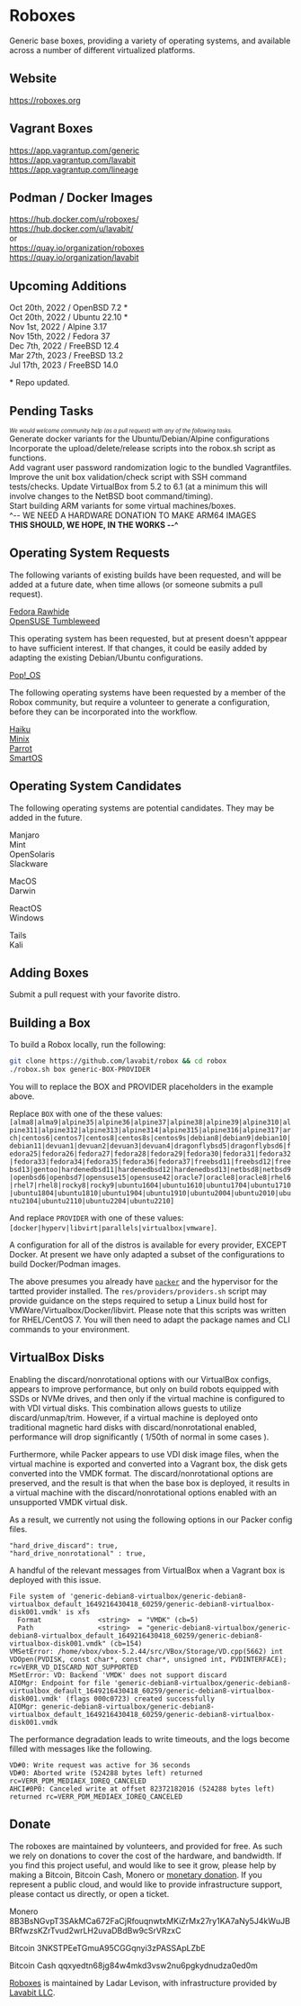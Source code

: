 
# Roboxes

Generic base boxes, providing a variety of operating systems, and available across a number of different virtualized platforms.

## Website
https://roboxes.org  

## Vagrant Boxes  
https://app.vagrantup.com/generic  
https://app.vagrantup.com/lavabit  
https://app.vagrantup.com/lineage  

## Podman / Docker Images  
https://hub.docker.com/u/roboxes/  
https://hub.docker.com/u/lavabit/  
or   
https://quay.io/organization/roboxes  
https://quay.io/organization/lavabit  

## Upcoming Additions

Oct 20th, 2022 / OpenBSD 7.2 \*  
Oct 20th, 2022 / Ubuntu 22.10 \*  
Nov  1st, 2022 / Alpine 3.17  
Nov 15th, 2022 / Fedora 37  
Dec  7th, 2022 / FreeBSD 12.4  
Mar 27th, 2023 / FreeBSD 13.2  
Jul 17th, 2023 / FreeBSD 14.0  
  
\* Repo updated.

## Pending Tasks
  
<sup><sub>_We would welcome community help (as a pull request) with any of the following tasks._</sub></sup>  
Generate docker variants for the Ubuntu/Debian/Alpine configurations  
Incorporate the upload/delete/release scripts into the robox.sh script as functions.  
Add vagrant user password randomization logic to the bundled Vagrantfiles.  
Improve the unit box validation/check script with SSH command tests/checks.
Update VirtualBox from 5.2 to 6.1 (at a minimum this will involve changes to the NetBSD boot command/timing).  
Start building ARM variants for some virtual machines/boxes.  
 ^-- WE NEED A HARDWARE DONATION TO MAKE ARM64 IMAGES  
 **THIS SHOULD, WE HOPE, IN THE WORKS --^**  
  
## Operating System Requests

The following variants of existing builds have been requested, and will be added at a future date, when time allows (or someone submits a pull request).
  
[Fedora Rawhide](https://fedoraproject.org/wiki/Releases/Rawhide)  
[OpenSUSE Tumbleweed](https://software.opensuse.org/distributions/tumbleweed)  
  
This operating system has been requested, but at present doesn't apppear to have sufficient interest. If that changes, it could be easily added by adapting the existing Debian/Ubuntu configurations.  

[Pop\!\_OS](https://pop.system76.com/)  
  
The following operating systems have been requested by a member of the Robox community, but require a volunteer to generate a configuration, before they can be incorporated into the workflow.

[Haiku](https://www.haiku-os.org/get-haiku/)  
[Minix](https://www.minix3.org/)  
[Parrot](https://www.parrotsec.org/)  
[SmartOS](https://www.joyent.com/smartos)

## Operating System Candidates

The following operating systems are potential candidates. They may be added in the future. 

Manjaro  
Mint  
OpenSolaris  
Slackware  

MacOS  
Darwin  
  
ReactOS  
Windows  

Tails  
Kali  

## Adding Boxes

Submit a pull request with your favorite distro.  

## Building a Box

To build a Robox locally, run the following:  

```bash
git clone https://github.com/lavabit/robox && cd robox
./robox.sh box generic-BOX-PROVIDER
```

You will to replace the BOX and PROVIDER placeholders in the example above.  
  
Replace `BOX` with one of the these values:  `[alma8|alma9|alpine35|alpine36|alpine37|alpine38|alpine39|alpine310|alpine311|alpine312|alpine313|alpine314|alpine315|alpine316|alpine317|arch|centos6|centos7|centos8|centos8s|centos9s|debian8|debian9|debian10|debian11|devuan1|devuan2|devuan3|devuan4|dragonflybsd5|dragonflybsd6|fedora25|fedora26|fedora27|fedora28|fedora29|fedora30|fedora31|fedora32|fedora33|fedora34|fedora35|fedora36|fedora37|freebsd11|freebsd12|freebsd13|gentoo|hardenedbsd11|hardenedbsd12|hardenedbsd13|netbsd8|netbsd9|openbsd6|openbsd7|opensuse15|opensuse42|oracle7|oracle8|oracle8|rhel6|rhel7|rhel8|rocky8|rocky9|ubuntu1604|ubuntu1610|ubuntu1704|ubuntu1710|ubuntu1804|ubuntu1810|ubuntu1904|ubuntu1910|ubuntu2004|ubuntu2010|ubuntu2104|ubuntu2110|ubuntu2204|ubuntu2210]` 
  
And replace `PROVIDER` with one of these values: `[docker|hyperv|libvirt|parallels|virtualbox|vmware]`.  
  
A configuration for all of the distros is available for every provider, EXCEPT Docker. At present we have only adapted a subset of the configurations to build Docker/Podman images.  

The above presumes you already have [`packer`](https://www.packer.io/) and the hypervisor for the tartted provider installed. The `res/providers/providers.sh` script may provide guidance on the steps required to setup a Linux build host for VMWare/Virtualbox/Docker/libvirt. Please note that this scripts was written for RHEL/CentOS 7. You will then need to adapt the package names and CLI commands to your environment.  
  
## VirtualBox Disks

Enabling the discard/nonrotational options with our VirtualBox configs, appears to improve performance, but only on build robots equipped with SSDs or NVMe drives, and then only if the virtual machine is configured to with VDI virtual disks. This combination allows guests to utilize discard/unmap/trim. However, if a virtual machine is deployed onto traditional magnetic hard disks with discard/nonrotational enabled, performance will drop significantly ( 1/50th of normal in some cases ). 

Furthermore, while Packer appears to use VDI disk image files, when the virtual machine is exported and converted into a Vagrant box, the disk gets converted into the VMDK format. The discard/nonrotational options are preserved, and the result is that when the base box is deployed, it results in a virtual machine with the discard/nonrotational options enabled with an unsupported VMDK virtual disk.

As a result, we currently not using the following options in our Packer config files. 
```
"hard_drive_discard": true,
"hard_drive_nonrotational" : true,
```
A handful of the relevant messages from VirtualBox when a Vagrant box is deployed with this issue.
```
File system of 'generic-debian8-virtualbox/generic-debian8-virtualbox_default_1649216430418_60259/generic-debian8-virtualbox-disk001.vmdk' is xfs
  Format              <string>  = "VMDK" (cb=5)
  Path                <string>  = "generic-debian8-virtualbox/generic-debian8-virtualbox_default_1649216430418_60259/generic-debian8-virtualbox-disk001.vmdk" (cb=154)
VMSetError: /home/vbox/vbox-5.2.44/src/VBox/Storage/VD.cpp(5662) int VDOpen(PVDISK, const char*, const char*, unsigned int, PVDINTERFACE); rc=VERR_VD_DISCARD_NOT_SUPPORTED
MSetError: VD: Backend 'VMDK' does not support discard
AIOMgr: Endpoint for file 'generic-debian8-virtualbox/generic-debian8-virtualbox_default_1649216430418_60259/generic-debian8-virtualbox-disk001.vmdk' (flags 000c0723) created successfully
AIOMgr: generic-debian8-virtualbox/generic-debian8-virtualbox_default_1649216430418_60259/generic-debian8-virtualbox-disk001.vmdk
```
The performance degradation leads to write timeouts, and the logs become filled with messages like the following.
```
VD#0: Write request was active for 36 seconds
VD#0: Aborted write (524288 bytes left) returned rc=VERR_PDM_MEDIAEX_IOREQ_CANCELED
AHCI#0P0: Canceled write at offset 82372182016 (524288 bytes left) returned rc=VERR_PDM_MEDIAEX_IOREQ_CANCELED
```

## Donate

The roboxes are maintained by volunteers, and provided for free. As such we rely on donations to cover the cost of the hardware, and bandwidth. If you find this project useful, and would like to see it grow, please help by making a Bitcoin, Bitcoin Cash, Monero or [monetary donation](https://www.paypal.com/cgi-bin/webscr?cmd=_s-xclick&hosted_button_id=99THGS6F4HGLU&source=url). If you represent a public cloud, and would like to provide infrastructure support, please contact us directly, or open a ticket.

Monero
8B3BsNGvpT3SAkMCa672FaCjRfouqnwtxMKiZrMx27ry1KA7aNy5J4kWuJBBRfwzsKZrTvud2wrLH2uvaDBdBw9cSrVRzxC

Bitcoin
3NKSTPEeTGmuA95CGGqnyi3zPASSApLZbE

Bitcoin Cash
qqxyedtn68jg84w4mkd3vsw2nu6pgkydnudza0ed0m

[Roboxes](https://roboxes.org) is maintained by Ladar Levison, with infrastructure provided by [Lavabit LLC](https://lavabit.com).
